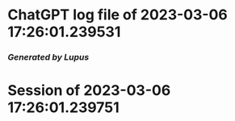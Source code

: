 # ChatGPT log file of 2023-03-06 17:26:01.239531
### *Generated by Lupus*
# Session of 2023-03-06 17:26:01.239751
  